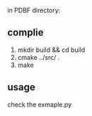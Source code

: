 in PDBF directory:

## complie
1. mkdir build && cd build
2. cmake ../src/ .
3. make

## usage
check the exmaple.py
